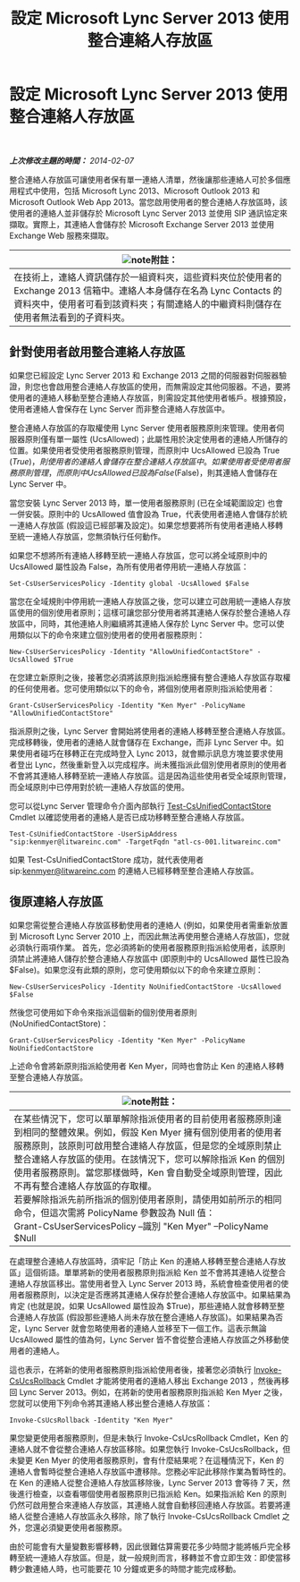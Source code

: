 ﻿---
title: 設定 Microsoft Lync Server 2013 使用整合連絡人存放區
TOCTitle: 設定 Microsoft Lync Server 2013 使用整合連絡人存放區
ms:assetid: 6aa17ae3-764e-4986-a900-85a3cdb8c1fc
ms:mtpsurl: https://technet.microsoft.com/zh-tw/library/JJ688083(v=OCS.15)
ms:contentKeyID: 49890104
ms.date: 08/10/2015
mtps_version: v=OCS.15
ms.translationtype: HT
---

# 設定 Microsoft Lync Server 2013 使用整合連絡人存放區

 

_**上次修改主題的時間：** 2014-02-07_

整合連絡人存放區可讓使用者保有單一連絡人清單，然後讓那些連絡人可於多個應用程式中使用，包括 Microsoft Lync 2013、Microsoft Outlook 2013 和 Microsoft Outlook Web App 2013。當您啟用使用者的整合連絡人存放區時，該使用者的連絡人並非儲存於 Microsoft Lync Server 2013 並使用 SIP 通訊協定來擷取。實際上，其連絡人會儲存於 Microsoft Exchange Server 2013 並使用 Exchange Web 服務來擷取。

<table>
<thead>
<tr class="header">
<th><img src="images/Gg398811.note(OCS.15).gif" title="note" alt="note" />附註：</th>
</tr>
</thead>
<tbody>
<tr class="odd">
<td>在技術上，連絡人資訊儲存於一組資料夾，這些資料夾位於使用者的 Exchange 2013 信箱中。連絡人本身儲存在名為 Lync Contacts 的資料夾中，使用者可看到該資料夾；有關連絡人的中繼資料則儲存在使用者無法看到的子資料夾。</td>
</tr>
</tbody>
</table>


## 針對使用者啟用整合連絡人存放區

如果您已經設定 Lync Server 2013 和 Exchange 2013 之間的伺服器對伺服器驗證，則您也會啟用整合連絡人存放區的使用，而無需設定其他伺服器。不過，要將使用者的連絡人移動至整合連絡人存放區，則需設定其他使用者帳戶。根據預設，使用者連絡人會保存在 Lync Server 而非整合連絡人存放區中。

整合連絡人存放區的存取權使用 Lync Server 使用者服務原則來管理。使用者伺服器原則僅有單一屬性 (UcsAllowed)；此屬性用於決定使用者的連絡人所儲存的位置。如果使用者受使用者服務原則管理，而原則中 UcsAllowed 已設為 True ($True)，則使用者的連絡人會儲存在整合連絡人存放區中。如果使用者受使用者服務原則管理，而原則中 UcsAllowed 已設為 False ($False)，則其連絡人會儲存在 Lync Server 中。

當您安裝 Lync Server 2013 時，單一使用者服務原則 (已在全域範圍設定) 也會一併安裝。原則中的 UcsAllowed 值會設為 True，代表使用者連絡人會儲存於統一連絡人存放區 (假設這已經部署及設定)。如果您想要將所有使用者連絡人移轉至統一連絡人存放區，您無須執行任何動作。

如果您不想將所有連絡人移轉至統一連絡人存放區，您可以將全域原則中的 UcsAllowed 屬性設為 False，為所有使用者停用統一連絡人存放區：

    Set-CsUserServicesPolicy -Identity global -UcsAllowed $False

當您在全域規則中停用統一連絡人存放區之後，您可以建立可啟用統一連絡人存放區使用的個別使用者原則；這樣可讓您部分使用者將其連絡人保存於整合連絡人存放區中，同時，其他連絡人則繼續將其連絡人保存於 Lync Server 中。您可以使用類似以下的命令來建立個別使用者的使用者服務原則：

    New-CsUserServicesPolicy -Identity "AllowUnifiedContactStore" -UcsAllowed $True

在您建立新原則之後，接著您必須將該原則指派給應擁有整合連絡人存放區存取權的任何使用者。您可使用類似以下的命令，將個別使用者原則指派給使用者：

    Grant-CsUserServicesPolicy -Identity "Ken Myer" -PolicyName "AllowUnifiedContactStore"

指派原則之後，Lync Server 會開始將使用者的連絡人移轉至整合連絡人存放區。完成移轉後，使用者的連絡人就會儲存在 Exchange，而非 Lync Server 中。如果使用者碰巧在移轉正在完成時登入 Lync 2013，就會顯示訊息方塊並要求使用者登出 Lync，然後重新登入以完成程序。尚未獲指派此個別使用者原則的使用者不會將其連絡人移轉至統一連絡人存放區。這是因為這些使用者受全域原則管理，而全域原則中已停用對於統一連絡人存放區的使用。

您可以從Lync Server 管理命令介面內部執行 [Test-CsUnifiedContactStore](https://docs.microsoft.com/en-us/powershell/module/skype/Test-CsUnifiedContactStore) Cmdlet 以確認使用者的連絡人是否已成功移轉至整合連絡人存放區。

    Test-CsUnifiedContactStore -UserSipAddress "sip:kenmyer@litwareinc.com" -TargetFqdn "atl-cs-001.litwareinc.com"

如果 Test-CsUnifiedContactStore 成功，就代表使用者 sip:kenmyer@litwareinc.com 的連絡人已經移轉至整合連絡人存放區。

## 復原連絡人存放區

如果您需從整合連絡人存放區移動使用者的連絡人 (例如，如果使用者需重新放置到 Microsoft Lync Server 2010 上，而因此無法再使用整合連絡人存放區)，您就必須執行兩項作業。 首先，您必須將新的使用者服務原則指派給使用者，該原則須禁止將連絡人儲存於整合連絡人存放區中 (即原則中的 UcsAllowed 屬性已設為 $False)。如果您沒有此類的原則，您可使用類似以下的命令來建立原則：

    New-CsUserServicesPolicy -Identity NoUnifiedContactStore -UcsAllowed $False

然後您可使用如下命令來指派這個新的個別使用者原則 (NoUnifiedContactStore)：

    Grant-CsUserServicesPolicy -Identity "Ken Myer" -PolicyName NoUnifiedContactStore

上述命令會將新原則指派給使用者 Ken Myer，同時也會防止 Ken 的連絡人移轉至整合連絡人存放區。

<table>
<thead>
<tr class="header">
<th><img src="images/Gg398811.note(OCS.15).gif" title="note" alt="note" />附註：</th>
</tr>
</thead>
<tbody>
<tr class="odd">
<td>在某些情況下，您可以單單解除指派使用者的目前使用者服務原則達到相同的整體效果。例如，假設 Ken Myer 擁有個別使用者的使用者服務原則，該原則可啟用整合連絡人存放區，但是您的全域原則禁止整合連絡人存放區的使用。在該情況下，您可以解除指派 Ken 的個別使用者服務原則。當您那樣做時，Ken 會自動受全域原則管理，因此不再有整合連絡人存放區的存取權。<br />
若要解除指派先前所指派的個別使用者原則，請使用如前所示的相同命令，但這次需將 PolicyName 參數設為 Null 值：<br />
Grant-CsUserServicesPolicy –識別 &quot;Ken Myer&quot; –PolicyName $Null</td>
</tr>
</tbody>
</table>


在處理整合連絡人存放區時，須牢記「防止 Ken 的連絡人移轉至整合連絡人存放區」這個術語。單單將新的使用者服務原則指派給 Ken 並不會將其連絡人從整合連絡人存放區移出。當使用者登入 Lync Server 2013 時，系統會檢查使用者的使用者服務原則，以決定是否應將其連絡人保存於整合連絡人存放區中。如果結果為肯定 (也就是說，如果 UcsAllowed 屬性設為 $True)，那些連絡人就會移轉至整合連絡人存放區 (假設那些連絡人尚未存放在整合連絡人存放區)。如果結果為否定，Lync Server 就會忽略使用者的連絡人並移至下一個工作。這表示無論 UcsAllowed 屬性的值為何，Lync Server 皆不會從整合連絡人存放區之外移動使用者的連絡人。

這也表示，在將新的使用者服務原則指派給使用者後，接著您必須執行 [Invoke-CsUcsRollback](https://docs.microsoft.com/en-us/powershell/module/skype/Invoke-CsUcsRollback) Cmdlet 才能將使用者的連絡人移出 Exchange 2013 ，然後再移回 Lync Server 2013。例如，在將新的使用者服務原則指派給 Ken Myer 之後，您就可以使用下列命令將其連絡人移出整合連絡人存放區：

    Invoke-CsUcsRollback -Identity "Ken Myer"

果您變更使用者服務原則，但是未執行 Invoke-CsUcsRollback Cmdlet，Ken 的連絡人就不會從整合連絡人存放區移除。如果您執行 Invoke-CsUcsRollback，但未變更 Ken Myer 的使用者服務原則，會有什麼結果呢？在這種情況下，Ken 的連絡人會暫時從整合連絡人存放區中遭移除。您務必牢記此移除作業為暫時性的。在 Ken 的連絡人從整合連絡人存放區移除後，Lync Server 2013 會等待 7 天，然後進行檢查，以查看哪個使用者服務原則已指派給 Ken。如果指派給 Ken 的原則仍然可啟用整合來連絡人存放區，其連絡人就會自動移回連絡人存放區。若要將連絡人從整合連絡人存放區永久移除，除了執行 Invoke-CsUcsRollback Cmdlet 之外，您還必須變更使用者服務原。

由於可能會有大量變數影響移轉，因此很難估算需要花多少時間才能將帳戶完全移轉至統一連絡人存放區。但是，就一般規則而言，移轉並不會立即生效：即使當移轉少數連絡人時，也可能要花 10 分鐘或更多的時間才能完成移動。

